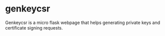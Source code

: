 # genkeycsr
Genkeycsr is a micro flask webpage that helps generating private keys and certificate signing requests.
